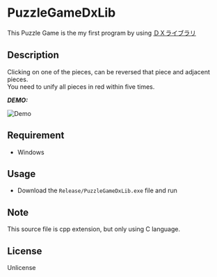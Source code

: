 # PuzzleGameDxLib

This Puzzle Game is the my first program by using [ＤＸライブラリ](https://dxlib.xsrv.jp/)

## Description

Clicking on one of the pieces, can be reversed that piece and adjacent pieces.  
You need to unify all pieces in red within five times.

***DEMO:***

![Demo](https://user-images.githubusercontent.com/63896499/95739992-b2567300-0cc6-11eb-82cd-7a0b3726d70a.gif)

## Requirement

- Windows

## Usage

- Download the `Release/PuzzleGameDxLib.exe` file and run

## Note

This source file is cpp extension, but only using C language.

## License

Unlicense
